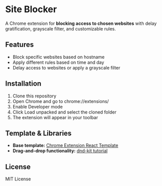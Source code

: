# Site Blocker

A Chrome extension for **blocking access to chosen websites** with delay gratification, grayscale filter, and customizable rules.

## Features

- Block specific websites based on hostname
- Apply different rules based on time and day
- Delay access to websites or apply a grayscale filter

## Installation

1. Clone this repository
2. Open Chrome and go to chrome://extensions/
3. Enable Developer mode
4. Click Load unpacked and select the cloned folder
5. The extension will appear in your toolbar

## Template & Libraries

- **Base template:** [Chrome Extension React Template](https://github.com/5tigerjelly/chrome-extension-react-template)  
- **Drag-and-drop functionality:** [dnd-kit tutorial](https://www.youtube.com/watch?v=RG-3R6Pu_Ik)

## License
MIT License